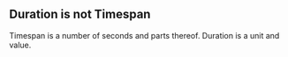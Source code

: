 ## Duration is not Timespan

Timespan is a number of seconds and parts thereof.
Duration is a unit and value.